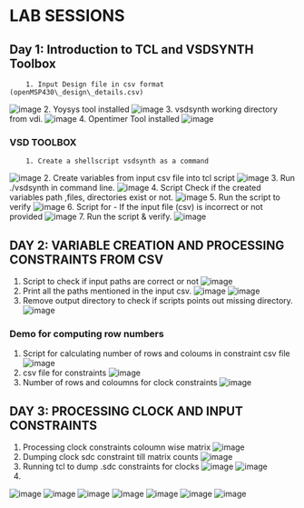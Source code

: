 # LAB SESSIONS

## Day 1: Introduction to TCL and VSDSYNTH Toolbox
        1. Input Design file in csv format (openMSP430\_design\_details.csv)
 ![image](figures/day0/day_0_csv)
	2. Yoysys tool installed
 ![image](figures/day0/yosys_day0.png)
	3. vsdsynth working directory from vdi.
 ![image](figures/day0/day_0_directory.png)
	4. Opentimer Tool installed
 ![image](figures/day0/opentimer_day0.png)
 
### VSD TOOLBOX
        1. Create a shellscript vsdsynth as a command
  ![image](figures/day0/vsdtoolbox_day0.png)
	2. Create variables from input csv file into tcl script
  ![image](figures/day0/day_1_vsdsynth_0.1.png)
	3. Run ./vsdsynth in command line.
  ![image](figures/day0/day_1_vsdsynth_0.1_2.png)
	4. Script Check if the created variables path ,files, directories exist or not.
  ![image](figures/day0/day_1_vsdsynth_0.png)
	5. Run the script to verify 
  ![image](figures/day0/day_1_vsdsynth_1.png)
	6. Script for - If the input file (csv) is incorrect or not provided 
  ![image](figures/day0/day_1_vsdsynth_2.1.png)
	7. Run the script & verify. 
  ![image](figures/day0/day_1_vsdsynth_2.png)


## DAY 2: VARIABLE CREATION AND PROCESSING CONSTRAINTS FROM CSV 
  1. Script to check if input paths are correct or not 
  ![image](figures/day2/day_2_img_1.png)
  2. Print all the paths mentioned in the input csv. 
  ![image](figures/day2/day_2_img2.png)
  ![image](figures/day2/day2_img_3.png)
  3. Remove output directory to check if scripts points out missing directory.
  ![image](figures/day2/day_2_image_4.png)

### Demo for computing row numbers 
  1. Script for calculating number of rows and coloums in constraint csv file
  ![image](figures/day2/day_2_img_5.png)
  2. csv file for constraints 
  ![image](figures/day2/day_2_img_6.png)
  3. Number of rows and coloumns for clock constraints
  ![image](figures/day2/day_2_img_7.png)

## DAY 3: PROCESSING CLOCK AND INPUT CONSTRAINTS 
  1. Processing clock constraints coloumn wise matrix
  ![image](figures/day3/day_3_img_1.png)
  2. Dumping clock sdc constraint till matrix counts
  ![image](figures/day3/day_3_img_2.pngi)
  3. Running tcl to dump .sdc constraints for clocks
  ![image](figures/day3/day_3_img_3.png)
  ![image](figures/day3/day_3_img_4.png)
  4. 
  ![image](figures/day3/day_3_img_5.png)
  ![image](figures/day3/day_3_img_6.png)
  ![image](figures/day3/day_3_img_7.png)
  ![image](figures/day3/day_3_img_8.png)
  ![image](figures/day3/day_3_img_9.png)
  ![image](figures/day3/day_3_img_10.png)
  ![image](figures/day3/day_3_img_11.png)

 





  
